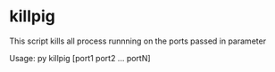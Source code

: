 # killpig

This script kills all process runnning on the ports passed in parameter

Usage: py killpig [port1 port2 ... portN]
